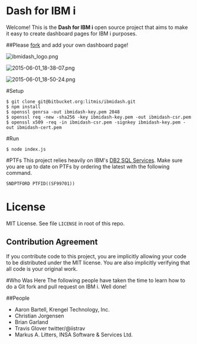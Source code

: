 # Dash for IBM i
Welcome!  This is the **Dash for IBM i** open source project that aims to make it easy to create dashboard pages for IBM i purposes.

##Please [fork](http://www.ibmsystemsmag.com/ibmi/developer/general/How-to-Contribute-to-Open-Source-Projects/) and add your own dashboard page!

![ibmidash_logo.png](https://bitbucket.org/repo/LjEMEz/images/345524619-ibmidash_logo.png)

![2015-06-01_18-38-07.png](https://bitbucket.org/repo/LjEMEz/images/613510403-2015-06-01_18-38-07.png)

![2015-06-01_18-50-24.png](https://bitbucket.org/repo/LjEMEz/images/65460062-2015-06-01_18-50-24.png)

#Setup
```
$ git clone git@bitbucket.org:litmis/ibmidash.git
$ npm install
$ openssl genrsa -out ibmidash-key.pem 2048
$ openssl req -new -sha256 -key ibmidash-key.pem -out ibmidash-csr.pem
$ openssl x509 -req -in ibmidash-csr.pem -signkey ibmidash-key.pem -out ibmidash-cert.pem
```
#Run
```
$ node index.js
```
#PTFs
This project relies heavily on IBM's [DB2 SQL Services](http://bit.ly/db2-for-i-services).  Make sure you are up to date on PTFs by ordering the latest with the following command.

```
SNDPTFORD PTFID((SF99701))
```

# License
MIT License.  See file `LICENSE` in root of this repo.

## Contribution Agreement
If you contribute code to this project, you are implicitly allowing your code to be distributed under the MIT license. You are also implicitly verifying that all code is your original work.


#Who Was Here
The following people have taken the time to learn how to do a Git fork and pull request on IBM i.  Well done!

##People
- Aaron Bartell, Krengel Technology, Inc.
- Christian Jorgensen
- Brian Garland
- Travis Glover twitter/@iistrav
- Markus A. Litters, INSA Software & Services Ltd.